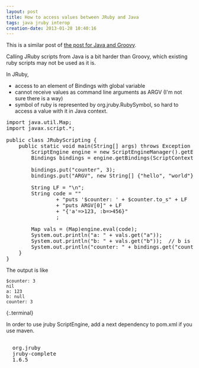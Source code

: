 ```yaml
---
layout: post
title: How to access values between JRuby and Java
tags: java jruby interop
creation-date: 2013-01-28 10:40:16
---
```

This is a similar post of [the post for Java and Groovy][interopjavagroovy].

  [interopjavagroovy]: /2013/01/27/interoperability_between_java_and_groovy.html

Calling JRuby scripts from Java is a bit harder than Groovy, which existing ruby scripts may not be used as it is.

In JRuby,

- access to an element of Bindings with global variable
- cannot receive values as command line arguments as ARGV (I'm not sure there is a way)
- symbol of ruby is represented by org.jruby.RubySymbol, so hard to access a value with it in Java context.

<pre class='brush:java'>
import java.util.Map;
import javax.script.*;

public class JRubyScripting {
	public static void main(String[] args) throws Exception {
		ScriptEngine engine = new ScriptEngineManager().getEngineByName("ruby");
		Bindings bindings = engine.getBindings(ScriptContext.ENGINE_SCOPE);
		
		bindings.put("counter", 3);
		bindings.put("ARGV", new String[] {"hello", "world"});
		
		String LF = "\n";
		String code = ""
				+ "puts '$counter: ' + $counter.to_s" + LF
				+ "puts ARGV[0]" + LF
				+ "{'a'=>123, :b=>456}"
				;
			
		Map vals = (Map)engine.eval(code);
		System.out.println("a: " + vals.get("a"));
		System.out.println("b: " + vals.get("b"));  // b is org.jruby.RubySymbol. it's not easy to access.
		System.out.println("counter: " + bindings.get("counter"));
	}
}
</pre>

The output is like

    $counter: 3
    nil
    a: 123
    b: null
    counter: 3
{:.terminal}


In order to use jruby ScriptEngine, add a next dependency to pom.xml if you use maven.

<pre class='brush:xml'>
<dependency>
  <groupId>org.jruby</groupId>
  <artifactId>jruby-complete</artifactId>
  <version>1.6.5</version>
</dependency>
</pre>
